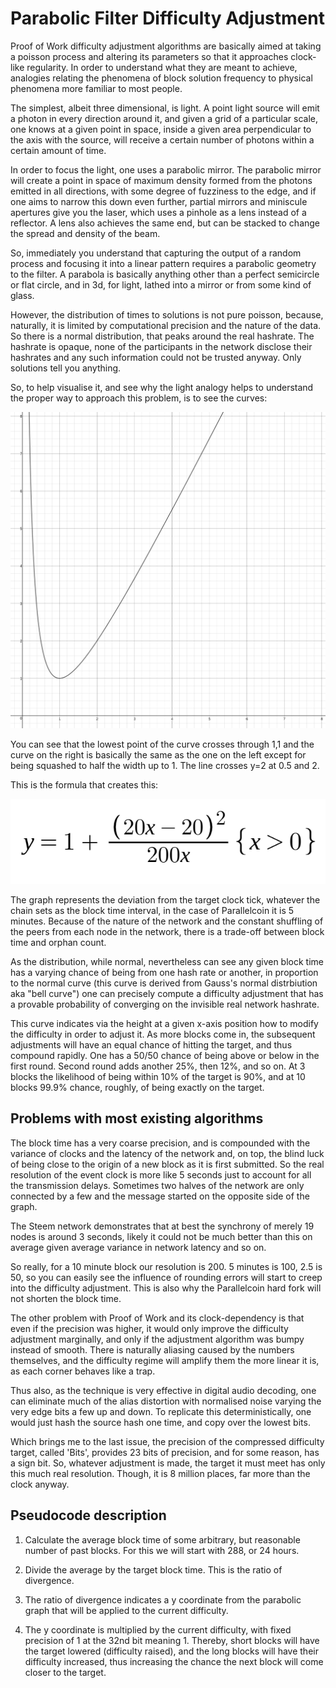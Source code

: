 # Parabolic Filter Difficulty Adjustment

Proof of Work difficulty adjustment algorithms are basically aimed at taking a poisson process and altering its parameters so that it approaches clock-like regularity. In order to understand what they are meant to achieve, analogies relating the phenomena of block solution frequency to physical phenomena more familiar to most people.

The simplest, albeit three dimensional, is light. A point light source will emit a photon in every direction around it, and given a grid of a particular scale, one knows at a given point in space, inside a given area perpendicular to the axis with the source, will receive a certain number of photons within a certain amount of time.

In order to focus the light, one uses a parabolic mirror. The parabolic mirror will create a point in space of maximum density formed from the photons emitted in all directions, with some degree of fuzziness to the edge, and if one aims to narrow this down even further, partial mirrors and miniscule apertures give you the laser, which uses a pinhole as a lens instead of a reflector. A lens also achieves the same end, but can be stacked to change the spread and density of the beam.

So, immediately you understand that capturing the output of a random process and focusing it into a linear pattern requires a parabolic geometry to the filter. A parabola is basically anything other than a perfect semicircle or flat circle, and in 3d, for light, lathed into a mirror or from some kind of glass.

However, the distribution of times to solutions is not pure poisson, because, naturally, it is limited by computational precision and the nature of the data. So there is a normal distribution, that peaks around the real hashrate. The hashrate is opaque, none of the participants in the network disclose their hashrates and any such information could not be trusted anyway. Only solutions tell you anything.

So, to help visualise it, and see why the light analogy helps to understand the proper way to approach this problem, is to see the curves:

![](parabolic-diff-adjustment-filter.png)

You can see that the lowest point of the curve crosses through 1,1 and the curve on the right is basically the same as the one on the left except for being squashed to half the width up to 1. The line crosses y=2 at 0.5 and 2.

This is the formula that creates this:

![](parabolic-diff-adjustment-filter-formula.png)

The graph represents the deviation from the target clock tick, whatever the chain sets as the block time interval, in the case of Parallelcoin it is 5 minutes. Because of the nature of the network and the constant shuffling of the peers from each node in the network, there is a trade-off between block time and orphan count.  

As the distribution, while normal, nevertheless can see any given block time has a varying chance of being from one hash rate or another, in proportion to the normal curve (this curve is derived from Gauss's normal distrbiution aka "bell curve") one can precisely compute a difficulty adjustment that has a provable probability of converging on the invisible real network hashrate.

This curve indicates via the height at a given x-axis position how to modify the difficulty in order to adjust it. As more blocks come in, the subsequent adjustments will have an equal chance of hitting the target, and thus compound rapidly. One has a 50/50 chance of being above or below in the first round. Second round adds another 25%, then 12%, and so on. At 3 blocks the likelihood of being within 10% of the target is 90%, and at 10 blocks 99.9% chance, roughly, of being exactly on the target.

## Problems with most existing algorithms

The block time has a very coarse precision, and is compounded with the variance of clocks and the latency of the network and, on top, the blind luck of being close to the origin of a new block as it is first submitted. So the real resolution of the event clock is more like 5 seconds just to account for all the transmission delays. Sometimes two halves of the network are only connected by a few and the message started on the opposite side of the graph. 

The Steem network demonstrates that at best the synchrony of merely 19 nodes is around 3 seconds, likely it could not be much better than this on average given average variance in network latency and so on.

So really, for a 10 minute block our resolution is 200. 5 minutes is 100, 2.5 is 50, so you can easily see the influence of rounding errors will start to creep into the difficulty adjustment. This is also why the Parallelcoin hard fork will not shorten the block time. 

The other problem with Proof of Work and its clock-dependency is that even if the precision was higher, it would only improve the difficulty adjustment marginally, and only if the adjustment algorithm was bumpy instead of smooth. There is naturally aliasing caused by the numbers themselves, and the difficulty regime will amplify them the more linear it is, as each corner behaves like a trap. 

Thus also, as the technique is very effective in digital audio decoding, one can eliminate much of the alias distortion with normalised noise varying the very edge bits a few up and down. To replicate this deterministically, one would just hash the source hash one time, and copy over the lowest bits.

Which brings me to the last issue, the precision of the compressed difficulty target, called 'Bits', provides 23 bits of precision, and for some reason, has a sign bit. So, whatever adjustment is made, the target it must meet has only this much real resolution. Though, it is 8 million places, far more than the clock anyway.

## Pseudocode description

1. Calculate the average block time of some arbitrary, but reasonable number of past blocks. For this we will start with 288, or 24 hours.

2. Divide the average by the target block time. This is the ratio of divergence.

3. The ratio of divergence indicates a y coordinate from the parabolic graph that will be applied to the current difficulty.

4. The y coordinate is multiplied by the current difficulty, with fixed precision of 1 at the 32nd bit meaning 1. Thereby, short blocks will have the target lowered (difficulty raised), and the long blocks will have their difficulty increased, thus increasing the chance the next block will come closer to the target.